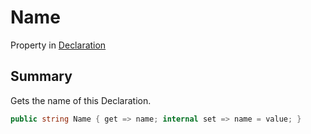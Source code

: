 # Name

Property in [Declaration](/api/csharp/yarn.compiler.declaration.md)

## Summary


Gets the name of this Declaration.


```csharp
public string Name { get => name; internal set => name = value; }
```

